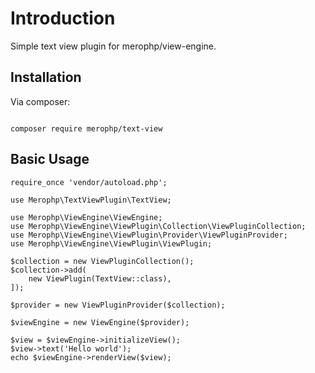 # Introduction

Simple text view plugin for merophp/view-engine.

## Installation

Via composer:

<code>
composer require merophp/text-view
</code>

## Basic Usage

<pre><code>require_once 'vendor/autoload.php';

use Merophp\TextViewPlugin\TextView;

use Merophp\ViewEngine\ViewEngine;
use Merophp\ViewEngine\ViewPlugin\Collection\ViewPluginCollection;
use Merophp\ViewEngine\ViewPlugin\Provider\ViewPluginProvider;
use Merophp\ViewEngine\ViewPlugin\ViewPlugin;

$collection = new ViewPluginCollection();
$collection->add(
    new ViewPlugin(TextView::class),
]);

$provider = new ViewPluginProvider($collection);

$viewEngine = new ViewEngine($provider);

$view = $viewEngine->initializeView();
$view->text('Hello world');
echo $viewEngine->renderView($view);
</code></pre>
